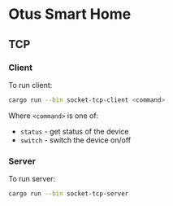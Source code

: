 # Otus Smart Home

## TCP

### Client

To run client:

```sh
cargo run --bin socket-tcp-client <command>
```

Where `<command>` is one of:

- `status` - get status of the device
- `switch` - switch the device on/off

### Server

To run server:

```sh
cargo run --bin socket-tcp-server
```
